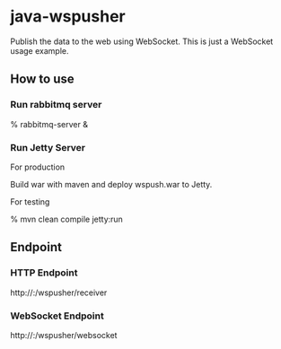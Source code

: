 java-wspusher
========================== 

Publish the data to the web using WebSocket.
This is just a WebSocket usage example.

How to use
--------------------------
### Run rabbitmq server
  % rabbitmq-server &

### Run Jetty Server
For production

  Build war with maven and deploy wspush.war to Jetty.

For testing
 
  % mvn clean compile jetty:run

Endpoint
--------------------------
### HTTP Endpoint

  http://<server>:<port>/wspusher/receiver

### WebSocket Endpoint

  http://<server>:<port>/wspusher/websocket
